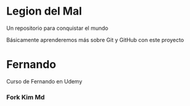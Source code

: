 # Legion del Mal
Un repositorio para conquistar el mundo

Básicamente aprenderemos más sobre Git y GitHub con este proyecto


# Fernando


 Curso de Fernando en Udemy
### Fork Kim Md
